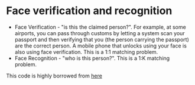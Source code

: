 # Face verification and recognition

- Face Verification - "is this the claimed person?". For example, at some airports, you can pass through customs by letting a system scan your passport and then verifying that you (the person carrying the passport) are the correct person. A mobile phone that unlocks using your face is also using face verification. This is a 1:1 matching problem.
- Face Recognition - "who is this person?". This is a 1:K matching problem.

This code is highly borrowed from [here](https://github.com/iwantooxxoox/Keras-OpenFace)